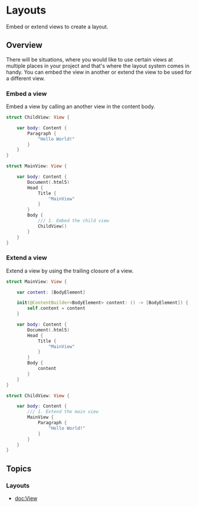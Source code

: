 # Layouts

Embed or extend views to create a layout.


## Overview

There will be situations, where you would like to use certain views at multiple places in your project and that's where the layout system comes in handy. You can embed the view in another or extend the view to be used for a different view.

### Embed a view

Embed a view by calling an another view in the content body.

```swift
struct ChildView: View {

    var body: Content {
        Paragraph {
            "Hello World!"
        }
    }
}
```

```swift
struct MainView: View {

    var body: Content {
        Document(.html5)
        Head {
            Title {
                "MainView"
            }
        }
        Body {
            /// 1. Embed the child view
            ChildView()
        }
    }
}
```

### Extend a view

Extend a view by using the trailing closure of a view.

```swift
struct MainView: View {

    var content: [BodyElement]

    init(@ContentBuilder<BodyElement> content: () -> [BodyElement]) {
        self.content = content
    }

    var body: Content {
        Document(.html5)
        Head {
            Title {
                "MainView"
            }
        }
        Body {
            content
        }
    }
}
```

```swift
struct ChildView: View {

    var body: Content {
        /// 1. Extend the main view
        MainView {
            Paragraph {
                "Hello World!"
            }
        }
    }
}
```

## Topics

### Layouts

- <doc:View>
